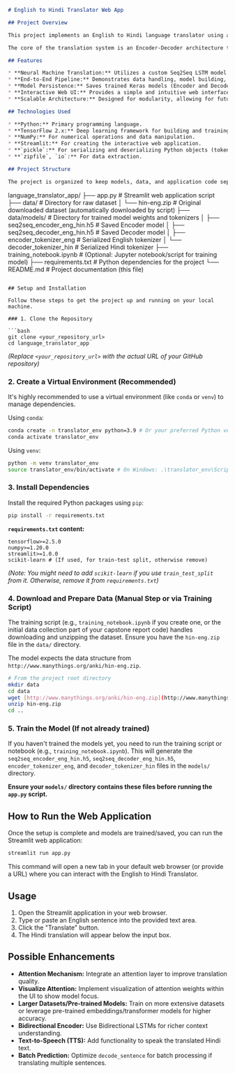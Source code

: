 
```markdown
# English to Hindi Translator Web App

## Project Overview

This project implements an English to Hindi language translator using a deep learning-based Sequence-to-Sequence (Seq2Seq) model with Long Short-Term Memory (LSTM) units. The solution covers the entire machine learning pipeline, from data acquisition and preprocessing to model training, evaluation, and finally, deployment readiness via a user-friendly web interface built with Streamlit.

The core of the translation system is an Encoder-Decoder architecture that learns to map English sentences to their Hindi equivalents. The trained models and tokenizers are persisted, allowing for efficient inference and integration into the interactive Streamlit application.

## Features

* **Neural Machine Translation:** Utilizes a custom Seq2Seq LSTM model for English to Hindi translation.
* **End-to-End Pipeline:** Demonstrates data handling, model building, training, and prediction.
* **Model Persistence:** Saves trained Keras models (Encoder and Decoder) and tokenizers for easy loading and deployment.
* **Interactive Web UI:** Provides a simple and intuitive web interface using Streamlit for real-time translation.
* **Scalable Architecture:** Designed for modularity, allowing for future enhancements (e.g., Attention Mechanism, larger datasets).

## Technologies Used

* **Python:** Primary programming language.
* **TensorFlow 2.x:** Deep learning framework for building and training the Seq2Seq model.
* **NumPy:** For numerical operations and data manipulation.
* **Streamlit:** For creating the interactive web application.
* **`pickle`:** For serializing and deserializing Python objects (tokenizers).
* **`zipfile`, `io`:** For data extraction.

## Project Structure

The project is organized to keep models, data, and application code separate for clarity and maintainability.

```

language\_translator\_app/
├── app.py                      \# Streamlit web application script
├── data/                       \# Directory for raw dataset
│   └── hin-eng.zip             \# Original downloaded dataset (automatically downloaded by script)
├── data/models/                     \# Directory for trained model weights and tokenizers
│   ├── seq2seq\_encoder\_eng\_hin.h5  \# Saved Encoder model
│   ├── seq2seq\_decoder\_eng\_hin.h5  \# Saved Decoder model
│   ├── encoder\_tokenizer\_eng       \# Serialized English tokenizer
│   └── decoder\_tokenizer\_hin       \# Serialized Hindi tokenizer
├── training\_notebook.ipynb     \# (Optional: Jupyter notebook/script for training model)
├── requirements.txt            \# Python dependencies for the project
└── README.md                   \# Project documentation (this file)

````

## Setup and Installation

Follow these steps to get the project up and running on your local machine.

### 1. Clone the Repository

```bash
git clone <your_repository_url>
cd language_translator_app
````

*(Replace `<your_repository_url>` with the actual URL of your GitHub repository)*

### 2\. Create a Virtual Environment (Recommended)

It's highly recommended to use a virtual environment (like `conda` or `venv`) to manage dependencies.

Using `conda`:

```bash
conda create -n translator_env python=3.9 # Or your preferred Python version
conda activate translator_env
```

Using `venv`:

```bash
python -m venv translator_env
source translator_env/bin/activate # On Windows: .\translator_env\Scripts\activate
```

### 3\. Install Dependencies

Install the required Python packages using `pip`:

```bash
pip install -r requirements.txt
```

**`requirements.txt` content:**

```
tensorflow>=2.5.0
numpy>=1.20.0
streamlit>=1.0.0
scikit-learn # (If used, for train-test split, otherwise remove)
```

*(Note: You might need to add `scikit-learn` if you use `train_test_split` from it. Otherwise, remove it from `requirements.txt`)*

### 4\. Download and Prepare Data (Manual Step or via Training Script)

The training script (e.g., `training_notebook.ipynb` if you create one, or the initial data collection part of your capstone report code) handles downloading and unzipping the dataset. Ensure you have the `hin-eng.zip` file in the `data/` directory.

The model expects the data structure from `http://www.manythings.org/anki/hin-eng.zip`.

```bash
# From the project root directory
mkdir data
cd data
wget [http://www.manythings.org/anki/hin-eng.zip](http://www.manythings.org/anki/hin-eng.zip) --quiet
unzip hin-eng.zip
cd ..
```

### 5\. Train the Model (If not already trained)

If you haven't trained the models yet, you need to run the training script or notebook (e.g., `training_notebook.ipynb`). This will generate the `seq2seq_encoder_eng_hin.h5`, `seq2seq_decoder_eng_hin.h5`, `encoder_tokenizer_eng`, and `decoder_tokenizer_hin` files in the `models/` directory.

**Ensure your `models/` directory contains these files before running the `app.py` script.**

## How to Run the Web Application

Once the setup is complete and models are trained/saved, you can run the Streamlit web application:

```bash
streamlit run app.py
```

This command will open a new tab in your default web browser (or provide a URL) where you can interact with the English to Hindi Translator.

## Usage

1.  Open the Streamlit application in your web browser.
2.  Type or paste an English sentence into the provided text area.
3.  Click the "Translate" button.
4.  The Hindi translation will appear below the input box.


## Possible Enhancements

  * **Attention Mechanism:** Integrate an attention layer to improve translation quality.
  * **Visualize Attention:** Implement visualization of attention weights within the UI to show model focus.
  * **Larger Datasets/Pre-trained Models:** Train on more extensive datasets or leverage pre-trained embeddings/transformer models for higher accuracy.
  * **Bidirectional Encoder:** Use Bidirectional LSTMs for richer context understanding.
  * **Text-to-Speech (TTS):** Add functionality to speak the translated Hindi text.
  * **Batch Prediction:** Optimize `decode_sentence` for batch processing if translating multiple sentences.

